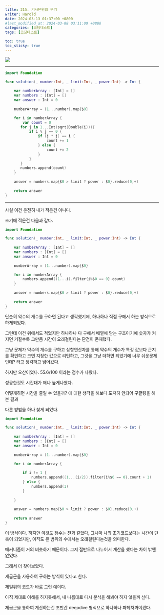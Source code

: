 ```yaml
---
title: 215. 기사단원의 무기
writer: Harold
date: 2024-03-13 01:37:00 +0800
#last_modified_at: 2024-03-08 03:11:00 +0800
categories: [코딩테스트]
tags: [코딩테스트]

toc: true
toc_sticky: true
---
```


![](https://velog.velcdn.com/images/haroldfromk/post/7a830bf7-9994-41de-b7e5-fdb08d5ca5c9/image.png)

---
```swift
import Foundation

func solution(_ number:Int, _ limit:Int, _ power:Int) -> Int {
    
    var numberArray : [Int] = []
    var numbers : [Int] = []
    var answer : Int = 0
    
    numberArray = (1...number).map{$0}

    for i in numberArray {
        var count = 0
       for j in 1...Int(sqrt(Double(i))){
           if i % j == 0 {
               if (j * j) == i {
                   count += 1
               } else {
                   count += 2
               }
           }
       }
       numbers.append(count) 
    }
    
    answer = numbers.map{$0 > limit ? power : $0}.reduce(0,+)
    
    return answer
}
```
---

사실 이건 온전히 내가 적은건 아니다.

초기에 적은건 다음과 같다.

```swift
import Foundation

func solution(_ number:Int, _ limit:Int, _ power:Int) -> Int {
    
    var numberArray : [Int] = []
    var numbers : [Int] = []
    var answer : Int = 0
    
    numberArray = (1...number).map{$0}

    for i in numberArray {
        numbers.append((1...i).filter{i%$0 == 0}.count)
    }
    
    answer = numbers.map{$0 > limit ? power : $0}.reduce(0,+)
    
    return answer
}
```

단순히 약수의 개수를 구하면 된다고 생각했기에, 하나하나 직접 구해서 하는 방식으로 하게되었다.

그런데 이건 위에서도 적었지만 하나하나 다 구해서 배열에 담는 구조이기에 숫자가 커지면 커질수록 그만큼 시간이 오래걸린다는 단점이 존재했다.

그냥 문제가 약수의 개수를 구하고 삼항연산자를 통해 약수의 개수가 특정 값보다 큰지를 확인하고 크면 지정한 값으로 리턴하고, 그것을 그냥 더하면 되었기에 너무 쉬운문제인데? 라고 생각하고 넘어갔다.

하지만 오산이었다. 55.6/100 이라는 점수가 나왔다.

성공한것도 시간대가 꽤나 높게나왔다.

어떻게하면 시간을 줄일 수 있을까? 에 대한 생각을 해보다 도저히 안되어 구글링을 해본 결과

다른 방법을 하나 찾게 되었다.

```swift
import Foundation

func solution(_ number:Int, _ limit:Int, _ power:Int) -> Int {
    
    var numberArray : [Int] = []
    var numbers : [Int] = []
    var answer : Int = 0
    
    numberArray = (1...number).map{$0}

    for i in numberArray {
        
        if i != 1 {
            numbers.append((1...(i/2)).filter{i%$0 == 0}.count + 1)
        } else {
            numbers.append(1)
        }
        
    }
    
    answer = numbers.map{$0 > limit ? power : $0}.reduce(0,+)
    
    return answer
}
```

이 방식이다. 하지만 이것도 점수는 전과 같았다, 그나마 나의 초기코드보다는 시간이 단축이 되었지만, 아직도 큰 범위의 수에서는 오래걸린다는것을 의미한다.

매커니즘이 거의 비슷하기 때문이다. 그저 절반으로 나누어서 계산을 했다는 차이 밖엔 없었다.

그래서 더 찾아보았다.

제곱근을 사용하여 구하는 방식이 있다고 한다.

제일위의 코드가 바로 그런 예이다. 

아직 제대로 이해를 하지못해서, 내 나름대로 다시 분석을 해봐야 하지 않을까 싶다.

제곱근을 통하여 계산하는건 조만간 deepdive 형식으로 하나하나 파헤쳐봐야겠다.